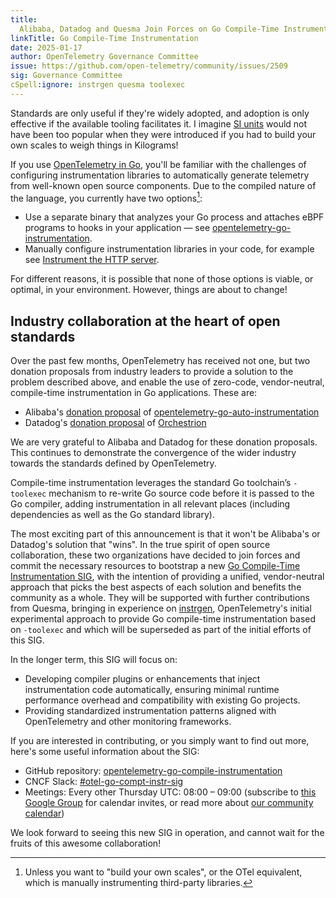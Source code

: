```yaml
---
title:
  Alibaba, Datadog and Quesma Join Forces on Go Compile-Time Instrumentation
linkTitle: Go Compile-Time Instrumentation
date: 2025-01-17
author: OpenTelemetry Governance Committee
issue: https://github.com/open-telemetry/community/issues/2509
sig: Governance Committee
cSpell:ignore: instrgen quesma toolexec
---
```


Standards are only useful if they're widely adopted, and adoption is only
effective if the available tooling facilitates it. I imagine
[SI units](https://en.wikipedia.org/wiki/International_System_of_Units) would
not have been too popular when they were introduced if you had to build your own
scales to weigh things in Kilograms!

If you use [OpenTelemetry in Go](/docs/languages/go/), you'll be familiar with
the challenges of configuring instrumentation libraries to automatically
generate telemetry from well-known open source components. Due to the compiled
nature of the language, you currently have two options[^1]:

- Use a separate binary that analyzes your Go process and attaches eBPF programs
  to hooks in your application &mdash; see
  [opentelemetry-go-instrumentation](https://github.com/open-telemetry/opentelemetry-go-instrumentation/).
- Manually configure instrumentation libraries in your code, for example see
  [Instrument the HTTP server](/docs/languages/go/getting-started/#instrument-the-http-server).

For different reasons, it is possible that none of those options is viable, or
optimal, in your environment. However, things are about to change!

## Industry collaboration at the heart of open standards

Over the past few months, OpenTelemetry has received not one, but two donation
proposals from industry leaders to provide a solution to the problem described
above, and enable the use of zero-code, vendor-neutral, compile-time
instrumentation in Go applications. These are:

- Alibaba's
  [donation proposal](https://github.com/open-telemetry/community/issues/2344)
  of
  [opentelemetry-go-auto-instrumentation](https://github.com/alibaba/opentelemetry-go-auto-instrumentation)
- Datadog's
  [donation proposal](https://github.com/open-telemetry/community/issues/2497)
  of [Orchestrion](https://github.com/datadog/orchestrion)

We are very grateful to Alibaba and Datadog for these donation proposals. This
continues to demonstrate the convergence of the wider industry towards the
standards defined by OpenTelemetry.

Compile-time instrumentation leverages the standard Go toolchain’s `-toolexec`
mechanism to re-write Go source code before it is passed to the Go compiler,
adding instrumentation in all relevant places (including dependencies as well as
the Go standard library).

The most exciting part of this announcement is that it won't be Alibaba's or
Datadog's solution that "wins". In the true spirit of open source collaboration,
these two organizations have decided to join forces and commit the necessary
resources to bootstrap a new
[Go Compile-Time Instrumentation SIG](https://github.com/open-telemetry/community/blob/main/projects/go-compile-instrumentation.md),
with the intention of providing a unified, vendor-neutral approach that picks
the best aspects of each solution and benefits the community as a whole. They
will be supported with further contributions from Quesma, bringing in experience
on
[instrgen](https://github.com/open-telemetry/opentelemetry-go-contrib/blob/dafdad14b7858c7f491c8cb72e4bc7deaf9378e3/instrgen/README.md),
OpenTelemetry's initial experimental approach to provide Go compile-time
instrumentation based on `-toolexec` and which will be superseded as part of the
initial efforts of this SIG.

In the longer term, this SIG will focus on:

- Developing compiler plugins or enhancements that inject instrumentation code
  automatically, ensuring minimal runtime performance overhead and compatibility
  with existing Go projects.
- Providing standardized instrumentation patterns aligned with OpenTelemetry and
  other monitoring frameworks.

If you are interested in contributing, or you simply want to find out more,
here's some useful information about the SIG:

- GitHub repository:
  [opentelemetry-go-compile-instrumentation](https://github.com/open-telemetry/opentelemetry-go-compile-instrumentation)
- CNCF Slack:
  [#otel-go-compt-instr-sig](https://cloud-native.slack.com/archives/C088D8GSSSF)
- Meetings: Every other Thursday UTC: 08:00 – 09:00 (subscribe to
  [this Google Group](https://groups.google.com/a/opentelemetry.io/g/calendar-go)
  for calendar invites, or read more about
  [our community calendar](https://github.com/open-telemetry/community/?tab=readme-ov-file#calendar))

We look forward to seeing this new SIG in operation, and cannot wait for the
fruits of this awesome collaboration!

[^1]:
    Unless you want to "build your own scales", or the OTel equivalent, which is
    manually instrumenting third-party libraries.
